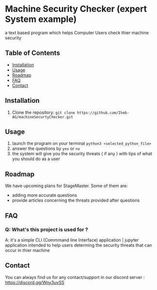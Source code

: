 # Machine Security Checker (expert System example)

a text based program which helps Computer Users check thier machine security

## Table of Contents
- [Installation](#installation)
- [Usage](#usage)
- [Roadmap](#roadmap)
- [FAQ](#faq)
- [Contact](#contact)

## Installation
1. Clone the repository: `git clone https://github.com/Iheb-AG/machineSecurtyChecker.git`


## Usage
1. launch the program on your terminal `python3 <selected_python_file>`
2. answer the questions by `yes` or `no`
3. the system will give you the security threats ( if any ) with tips of what you should do as a user 


## Roadmap
We have upcoming plans for StageMaster. Some of them are:
- adding more accurate questions
- provide articles concerning the threats provided after questions


## FAQ
### Q: What's this project is used for ?
A: it's a simple CLI (Commmand line Interface) application | jupyter application intended to help users determing the security threats that can occur in thier machine 


## Contact
You can always find us for any contact/support in our discord server : https://discord.gg/Wny3uvSS
